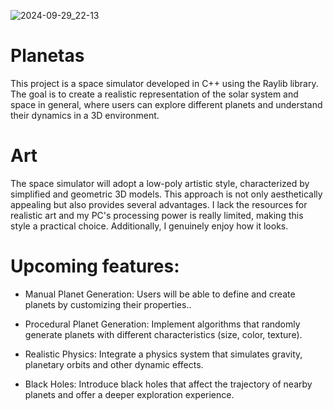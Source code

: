 
![2024-09-29_22-13](https://github.com/user-attachments/assets/ba0d8b62-e13b-4a0a-8832-ce7007285237)

# Planetas
This project is a space simulator developed in C++ using the Raylib library. The goal is to create a realistic representation of the solar system and space in general, where users can explore different planets and understand their dynamics in a 3D environment.

# Art
The space simulator will adopt a low-poly artistic style, characterized by simplified and geometric 3D models. This approach is not only aesthetically appealing but also provides several advantages. I lack the resources for realistic art and my PC's processing power is really limited, making this style a practical choice. Additionally, I genuinely enjoy how it looks.

# Upcoming features:

- Manual Planet Generation: Users will be able to define and create planets by customizing their properties..
  
- Procedural Planet Generation: Implement algorithms that randomly generate planets with different characteristics (size, color, texture).
  
- Realistic Physics: Integrate a physics system that simulates gravity, planetary orbits and other dynamic effects.

- Black Holes: Introduce black holes that affect the trajectory of nearby planets and offer a deeper exploration experience.
